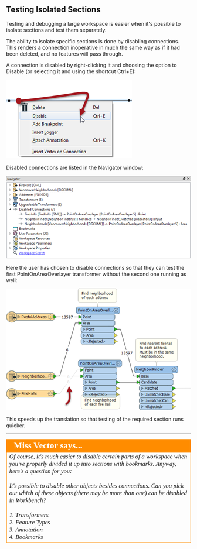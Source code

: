 ## Testing Isolated Sections ##
Testing and debugging a large workspace is easier when it's possible to isolate sections and test them separately. 

The ability to isolate specific sections is done by disabling connections. This renders a connection inoperative in much the same way as if it had been deleted, and no features will pass through.

A connection is disabled by right-clicking it and choosing the option to Disable (or selecting it and using the shortcut Ctrl+E):

![](./Images/Img3.64.DisableConnection.png)

Disabled connections are listed in the Navigator window:

![](./Images/Img3.65.DisabledConnectionsInNavigator.png)

Here the user has chosen to disable connections so that they can test the first PointOnAreaOverlayer transformer without the second one running as well: 

![](./Images/Img3.66.DisabledConnectionsInCanvas.png)

This speeds up the translation so that testing of the required section runs quicker.

---

<!--Person X Says Section-->

<table style="border-spacing: 0px">
<tr>
<td style="vertical-align:middle;background-color:darkorange;border: 2px solid darkorange">
<i class="fa fa-quote-left fa-lg fa-pull-left fa-fw" style="color:white;padding-right: 12px;vertical-align:text-top"></i>
<span style="color:white;font-size:x-large;font-weight: bold;font-family:serif">Miss Vector says...</span>
</td>
</tr>

<tr>
<td style="border: 1px solid darkorange">
<span style="font-family:serif; font-style:italic; font-size:larger">
Of course, it's much easier to disable certain parts of a workspace when you've properly divided it up into sections with bookmarks. Anyway, here's a question for you:
<br><br>It's possible to disable other objects besides connections. Can you pick out which of these objects (there may be more than one) can be disabled in Workbench?
<br><br>1. Transformers
<br>2. Feature Types
<br>3. Annotation
<br>4. Bookmarks
</span>
</td>
</tr>
</table>